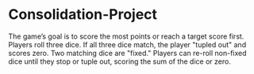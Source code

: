 # Consolidation-Project
The game’s goal is to score the most points or reach a target score first. Players roll three dice. If all three dice match, the player "tupled out" and scores zero. Two matching dice are "fixed." Players can re-roll non-fixed dice until they stop or tuple out, scoring the sum of the dice or zero.
